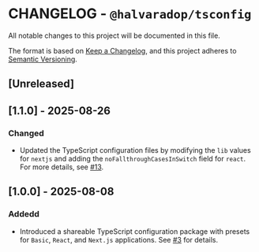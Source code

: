 # CHANGELOG - `@halvaradop/tsconfig`

All notable changes to this project will be documented in this file.

The format is based on [Keep a Changelog](https://keepachangelog.com/en/1.1.0/),
and this project adheres to [Semantic Versioning](https://semver.org/spec/v2.0.0.html).

## [Unreleased]

## [1.1.0] - 2025-08-26

### Changed

- Updated the TypeScript configuration files by modifying the `lib` values for `nextjs` and adding the `noFallthroughCasesInSwitch` field for `react`. For more details, see [#13](https://github.com/halvaradop/configs/pull/13).

## [1.0.0] - 2025-08-08

### Addedd

- Introduced a shareable TypeScript configuration package with presets for `Basic`, `React`, and `Next.js` applications. See [#3](https://github.com/halvaradop/configs/pull/3) for details.
